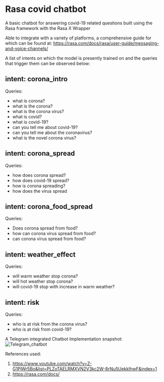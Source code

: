 # Rasa covid chatbot

A basic chatbot for answering covid-19 related questions built using the Rasa framework with the Rasa X Wrapper

Able to integrate with a variety of platforms, a comprehensive guide for which can be found at: https://rasa.com/docs/rasa/user-guide/messaging-and-voice-channels/

A list of intents on which the model is presently trained on and the queries that trigger them can be observed below:

## intent: corona_intro
Queries:
- what is corona?
- what is the corona?
- what is the corona virus?
- what is covid?
- what is covid-19?
- can you tell me about covid-19?
- can you tell me about the coronavirus?
- what is the novel corona virus?

## intent: corona_spread
Queries:
- how does corona spread?
- how does covid-19 spread?
- how is corona spreading?
- how does the virus spread

## intent: corona_food_spread
Queries:
- Does corona spread from food?
- how can corona virus spread from food?
- can corona virus spread from food?

## intent: weather_effect
Queries:
- will warm weather stop corona?
- will hot weather stop corona?
- will covid-19 stop with increase in warm weather?

## intent: risk
Queries:
- who is at risk from the corona virus?
- who is at risk from covid-19?

A Telegram integrated Chatbot Implementation snapshot:
![Telegram_chatbot](https://user-images.githubusercontent.com/40641427/89032326-0c939900-d352-11ea-8633-05f7d1b5c492.jpeg)

References used: 
1) https://www.youtube.com/watch?v=Z-G1PlWr5Bo&list=PLZoTAELRMXVN2V3kc2W-8rNu5UekkIhwF&index=1
2) https://rasa.com/docs/
